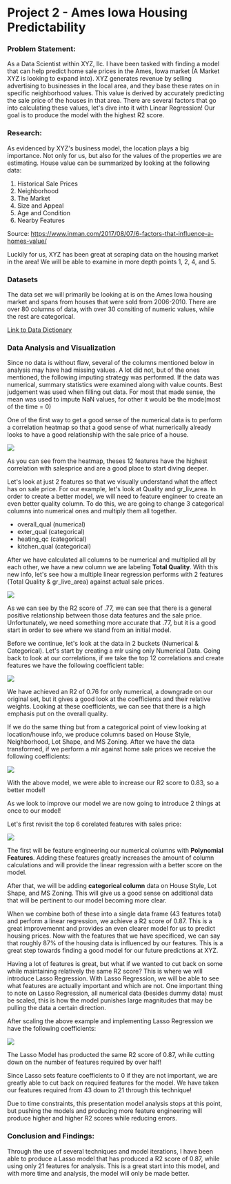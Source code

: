 # Project 2 - Ames Iowa Housing Predictability

### Problem Statement:

As a Data Scientist within XYZ, llc. I have been tasked with finding a model that can help predict home sale prices in the Ames, Iowa market (A Market XYZ is looking to expand into). XYZ generates revenue by selling advertising to businesses in the local area, and they base these rates on in specific neighborhood values. This value is derived by accurately predicting the sale price of the houses in that area. There are several factors that go into calculating these values, let's dive into it with Linear Regression! Our goal is to produce the model with the highest R2 score.

### Research:

As evidenced by XYZ's business model, the location plays a big importance. Not only for us, but also for the values of the properties we are estimating. House value can be summarized by looking at the following data:
 
1. Historical Sale Prices
2. Neighborhood
3. The Market
4. Size and Appeal
5. Age and Condition
6. Nearby Features

Source: https://www.inman.com/2017/08/07/6-factors-that-influence-a-homes-value/

Luckily for us, XYZ has been great at scraping data on the housing market in the area! We will be able to examine in more depth points 1, 2, 4, and 5.

### Datasets

The data set we will primarily be looking at is on the Ames Iowa housing market and spans from houses that were sold from 2006-2010. There are over 80 columns of data, with over 30 consiting of numeric values, while the rest are categorical.

[Link to Data Dictionary](https://www.kaggle.com/c/dsir-1011-project-2-regression-challenge/data)


### Data Analysis and Visualization

Since no data is without flaw, several of the columns mentioned below in analysis may have had missing values. A lot did not, but of the ones mentioned, the following imputing strategy was performed. If the data was numerical, summary statistics were examined along with value counts. Best judgement was used when filling out data. For most that made sense, the mean was used to impute NaN values, for other it would be the mode(most of the time = 0)

One of the first way to get a good sense of the numerical data is to perform a correlation heatmap so that a good sense of what numerically already looks to have a good relationship with the sale price of a house. 

![](visualizations/Top%2012%20Correlations%20with%20Sales%20Price.png)

As you can see from the heatmap, theses 12 features have the highest correlation with salesprice and are a good place to start diving deeper.

Let's look at just 2 features so that we visually understand what the affect has on sale price. For our example, let's look at Quality and gr_liv_area. In order to create a better model, we will need to feature engineer to create an even better quality column. To do this, we are going to change 3 categorical columns into numerical ones and multiply them all together.

- overall_qual (numerical)
- exter_qual (categorical)
- heating_qc (categorical)
- kitchen_qual (categorical)

After we have calculated all columns to be numerical and multiplied all by each other, we have a new column we are labeling **Total Quality**. With this new info, let's see how a multiple linear regression performs with 2 features (Total Quality & gr_live_area) against actual sale prices.

![](visualizations/Saleprice%20animated.gif)

As we can see by the R2 score of .77, we can see that there is a general positive relationship between those data features and the sale price. Unfortunately, we need something more accurate that .77, but it is a good start in order to see where we stand from an initial model.

Before we continue, let's look at the data in 2 buckets (Numerical & Categorical). Let's start by creating a mlr using only Numerical Data. Going back to look at our correlations, if we take the top 12 correlations and create features we have the following coefficient table:

![](visualizations/Linreg1Coefficients.png)

We have achieved an R2 of 0.76 for only numerical, a downgrade on our original set, but it gives a good look at the coefficients and their relative weights. Looking at these coefficients, we can see that there is a high emphasis put on the overall quality. 

If we do the same thing but from a categorical point of view looking at location/house info, we produce columns based on House Style, Neighborhood, Lot Shape, and MS Zoning. After we have the data transformed, if we perform a mlr against home sale prices we receive the following coefficients:

![](visualizations/CategoricalLinRegCoefficients.png)

With the above model, we were able to increase our R2 score to 0.83, so a better model!

As we look to improve our model we are now going to introduce 2 things at once to our model!

Let's first revisit the top 6 corelated features with sales price:

![](visualizations/Abs%20of%20Top%206%20Correlations%20with%20Sales%20Price.png)

The first will be feature engineering our numerical columns with **Polynomial Features**. Adding these features greatly increases the amount of column calculations and will provide the linear regression with a better score on the model.

After that, we will be adding **categorical column** data on House Style, Lot Shape, and MS Zoning. This will give us a good sense on additional data that will be pertinent to our model becoming more clear.

When we combine both of these into a single data frame (43 features total) and perform a linear regression, we achieve a R2 score of 0.87. This is a great improvemennt and provides an even clearer model for us to predict housing prices. Now with the features that we have specificed, we can say that roughly 87% of the housing data is influenced by our features. This is a great step towards finding a good model for our future predictions at XYZ.

Having a lot of features is great, but what if we wanted to cut back on some while maintaining relatively the same R2 score? This is where we will introduce Lasso Regression. With Lasso Regression, we will be able to see what features are actually important and which are not. One important thing to note on Lasso Regression, all numerical data (besides dummy data) must be scaled, this is how the model punishes large magnitudes that may be pulling the data a certain direction.

After scaling the above example and implementing Lasso Regression we have the following coefficients:

![](visualizations/Lasso%20Coefficients.png)

The Lasso Model has producted the same R2 score of 0.87, while cutting down on the number of features required by over half!

Since Lasso sets feature coefficients to 0 if they are not important, we are greatly able to cut back on required features for the model. We have taken our features required from 43 down to 21 through this technique!

Due to time constraints, this presentation model analysis stops at this point, but pushing the models and producing more feature engineering will produce higher and higher R2 scores while reducing errors.

### Conclusion and Findings:

Through the use of several techniques and model iterations, I have been able to produce a Lasso model that has produced a R2 score of 0.87, while using only 21 features for analysis. This is a great start into this model, and with more time and analysis, the model will only be made better.

